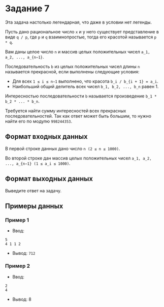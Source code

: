 
# Задание 7

Эта задача настолько легендарная, что даже в условии нет легенды.

Пусть дано рациональное число `x` и у него существует представление в виде `q / p`, где `p` и `q` взаимнопростые,
тогда его красотой называется `p  * q`.

Вам даны целое число `n` и массив целых положительных чисел `a_1, a_2, ..., a_{n−1}`.

Последовательность `b` из целых положительных чисел длины `n` называется прекрасной,
если выполнены следующие условия:

+ Для всех `1 ≤ i ≤ n−1` выполнено, что красота `b_i / b_{i + 1} = a_i`. 
+ Наибольший общий делитель всех чисел `b_1, b_2, ..., b_n` равен 1.

Интересностью последовательности `b` называется произведение `b_1 * b_2 * ... * b_n`.

Требуется найти сумму интересностей всех прекрасных последовательностей.
Так как ответ может быть большим, то нужно найти его по модулю `998244353`.

## Формат входных данных

В первой строке данных дано число `n (2 ≤ n ≤ 1000)`.

Во второй строке дан массив целых положительных чисел `a_1, a_2, ..., a_{n−1} (1 ≤ a_i ≤ 1000)`.

## Формат выходных данных

Выведите ответ на задачу.

## Примеры данных

### Пример 1

+ Ввод:

```
5
4 1 1 2
```

+ Вывод: `712`

### Пример 2

+ Ввод:

```
2
4
```

+ Вывод: 8

